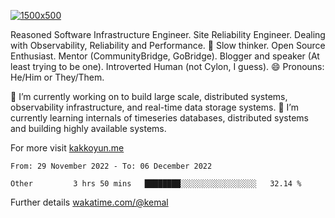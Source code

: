 [![1500x500](https://user-images.githubusercontent.com/536449/87228151-7d711200-c39f-11ea-9cd5-a511464c430f.jpeg "Kemal Akkoyun")](https://github.com/kakkoyun)

<!--
**kakkoyun/kakkoyun** is a ✨ _special_ ✨ repository because its `README.md` (this file) appears on your GitHub profile.

Here are some ideas to get you started:

- 🔭 I’m currently working on ...
- 🌱 I’m currently learning ...
- 👯 I’m looking to collaborate on ...
- 🤔 I’m looking for help with ...
- 💬 Ask me about ...
- 📫 How to reach me: ...
- 😄 Pronouns: ...
- ⚡ Fun fact: ...

<table border="0">
  <tbody>
    <tr valign="top">
      <td width="50%" align="center">
        <img src="https://github-readme-stats.vercel.app/api?username=kakkoyun&show_icons=true&count_private=true&theme=gotham&layout=default" />
      </td>
      <td width="50%" align="center">
        <img src="https://github-readme-stats.vercel.app/api/wakatime?username=kemal&theme=gotham&layout=default" />
      </td>
    </tr>
  </tbody>
</table>
-->


Reasoned Software Infrastructure Engineer. Site Reliability Engineer. Dealing with Observability, Reliability and Performance. 
🤔 Slow thinker. Open Source Enthusiast. Mentor (CommunityBridge, GoBridge). Blogger and speaker (At least trying to be one). 
Introverted Human (not Cylon, I guess). 😄 Pronouns: He/Him or They/Them.

🔭 I’m currently working on to build large scale, distributed systems, observability infrastructure, and real-time data storage systems.
🌱 I’m currently learning internals of timeseries databases, distributed systems and building highly available systems.

For more visit [kakkoyun.me](https://kakkoyun.me)

<!--a href="http://www.github.com/kakkoyun"><img src="https://github-readme-stats.vercel.app/api?username=kakkoyun&show_icons=true&hide=&count_private=true&title_color=0891b2&text_color=ffffff&icon_color=0891b2&bg_color=1c1917&hide_border=true&show_icons=true" alt="kakkoyun's GitHub stats" /></a>
<a href="http://www.github.com/kakkoyun"><img src="https://github-readme-streak-stats.herokuapp.com/?user=kakkoyun&stroke=ffffff&background=1c1917&ring=0891b2&fire=0891b2&currStreakNum=ffffff&currStreakLabel=0891b2&sideNums=ffffff&sideLabels=ffffff&dates=ffffff&hide_border=true" /></a>

<!--START_SECTION:waka-->

```text
From: 29 November 2022 - To: 06 December 2022

Other         3 hrs 50 mins   ████████░░░░░░░░░░░░░░░░░   32.14 %
```

<!--END_SECTION:waka-->

Further details [wakatime.com/@kemal](https://wakatime.com/@kemal)
